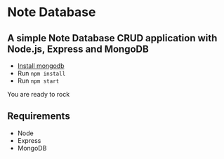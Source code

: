Note Database
====================
## A simple Note Database CRUD application with Node.js, Express and MongoDB

* [Install mongodb](http://docs.mongodb.org/manual/installation/)
* Run `npm install`
* Run `npm start`

You are ready to rock

## Requirements

* Node
* Express
* MongoDB